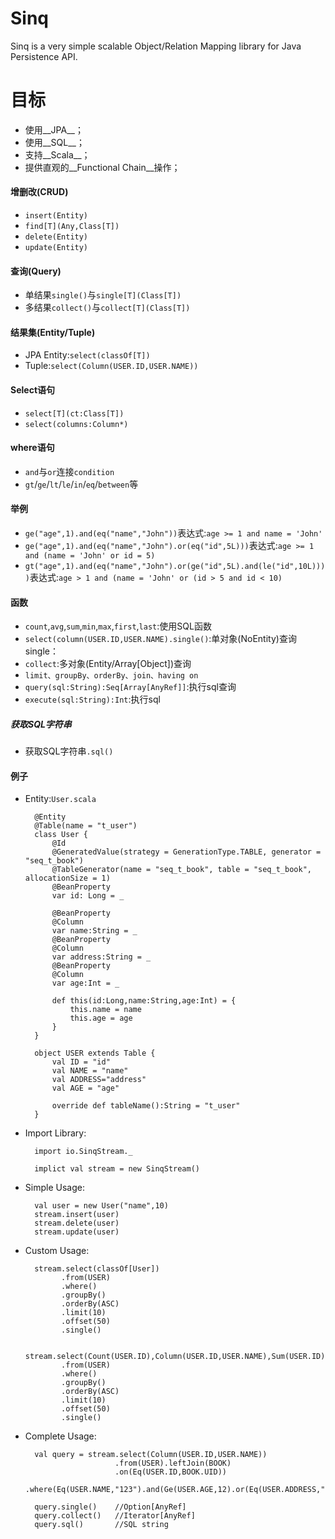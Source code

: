 Sinq
====
Sinq is a very simple scalable Object/Relation Mapping library for Java Persistence API.

目标
====
* 使用__JPA__；
* 使用__SQL__；
* 支持__Scala__；
* 提供直观的__Functional Chain__操作；

#### 增删改(CRUD)
+ `insert(Entity)`
+ `find[T](Any,Class[T])`
+ `delete(Entity)`
+ `update(Entity)`

#### 查询(Query)
+ 单结果`single()`与`single[T](Class[T])`
+ 多结果`collect()`与`collect[T](Class[T])`

#### 结果集(Entity/Tuple)
+ JPA Entity:`select(classOf[T])`
+ Tuple:`select(Column(USER.ID,USER.NAME))`

#### Select语句
* `select[T](ct:Class[T])`
* `select(columns:Column*)`

#### where语句
+ `and`与`or`连接`condition`
+ `gt`/`ge`/`lt`/`le`/`in`/`eq`/`between`等

#### 举例
+ `ge("age",1).and(eq("name","John"))`表达式:`age >= 1 and name = 'John'`
+ `ge("age",1).and(eq("name","John").or(eq("id",5L)))`表达式:`age >= 1 and (name = 'John' or id = 5)`
+ `gt("age",1).and(eq("name","John").or(ge("id",5L).and(le("id",10L))))`表达式:`age > 1 and (name = 'John' or (id > 5 and id < 10)`


#### 函数
+ `count`,`avg`,`sum`,`min`,`max`,`first`,`last`:使用SQL函数
+ `select(column(USER.ID,USER.NAME).single()`:单对象(NoEntity)查询single：
+ `collect`:多对象(Entity/Array[Object])查询
+ `limit、groupBy、orderBy、join、having on`
+ `query(sql:String):Seq[Array[AnyRef]]`:执行sql查询
+ `execute(sql:String):Int`:执行sql

##### 获取SQL字符串
+ 获取SQL字符串`.sql()`

#### 例子
+ Entity:`User.scala`

        @Entity
        @Table(name = "t_user")
        class User {
            @Id
            @GeneratedValue(strategy = GenerationType.TABLE, generator = "seq_t_book")
            @TableGenerator(name = "seq_t_book", table = "seq_t_book", allocationSize = 1)
            @BeanProperty
            var id: Long = _

            @BeanProperty
            @Column
            var name:String = _
            @BeanProperty
            @Column
            var address:String = _
            @BeanProperty
            @Column
            var age:Int = _

            def this(id:Long,name:String,age:Int) = {
                this.name = name
                this.age = age
            }
        }

        object USER extends Table {
            val ID = "id"
            val NAME = "name"
            val ADDRESS="address"
            val AGE = "age"

            override def tableName():String = "t_user"
        }

+ Import Library:

        import io.SinqStream._

        implict val stream = new SinqStream()

+ Simple Usage:

        val user = new User("name",10)
        stream.insert(user)
        stream.delete(user)
        stream.update(user)

+ Custom Usage:

        stream.select(classOf[User])
              .from(USER)
              .where()
              .groupBy()
              .orderBy(ASC)
              .limit(10)
              .offset(50)
              .single()

        stream.select(Count(USER.ID),Column(USER.ID,USER.NAME),Sum(USER.ID)
              .from(USER)
              .where()
              .groupBy()
              .orderBy(ASC)
              .limit(10)
              .offset(50)
              .single()

+ Complete Usage:

        val query = stream.select(Column(USER.ID,USER.NAME))
                          .from(USER).leftJoin(BOOK)
                          .on(Eq(USER.ID,BOOK.UID))
                          .where(Eq(USER.NAME,"123").and(Ge(USER.AGE,12).or(Eq(USER.ADDRESS,"NJ"))))

        query.single()    //Option[AnyRef]
        query.collect()   //Iterator[AnyRef]
        query.sql()       //SQL string
